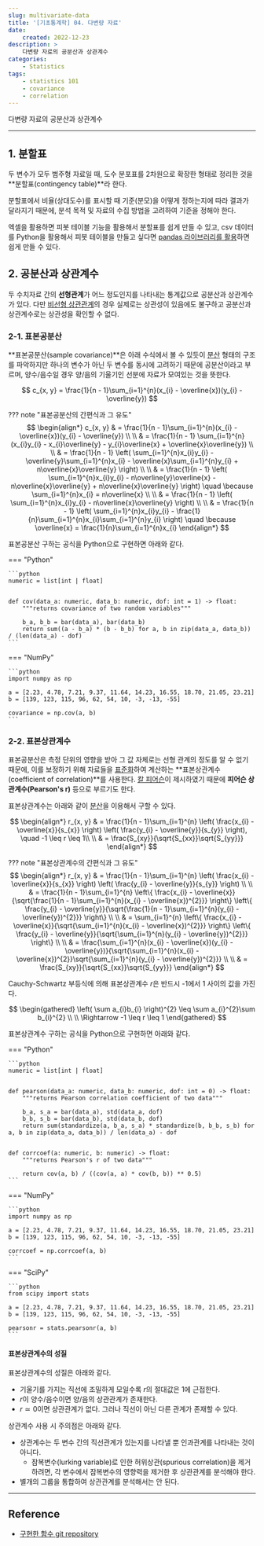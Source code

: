 ```yaml
---
slug: multivariate-data
title: '[기초통계학] 04. 다변량 자료'
date:
    created: 2022-12-23
description: >
    다변량 자료의 공분산과 상관계수
categories:
    - Statistics
tags:
    - statistics 101
    - covariance
    - correlation
---
```


다변량 자료의 공분산과 상관계수  

<!-- more -->

---

## 1. 분할표

두 변수가 모두 범주형 자료일 때, 도수 분포표를 2차원으로 확장한 형태로 정리한 것을 **분할표(contingency table)**라 한다.  

분할표에서 비율(상대도수)를 표시할 때 기준(분모)을 어떻게 정하는지에 따라 결과가 달라지기 때문에, 분석 목적 및 자료의 수집 방법을 고려하여 기준을 정해야 한다.  

엑셀을 활용하면 피봇 테이블 기능을 활용해서 분할표를 쉽게 만들 수 있고, csv 데이터를 Python을 활용해서 피봇 테이블을 만들고 싶다면 [pandas 라이브러리를 활용](./2022-01-21-pd_pivot_table.md)하면 쉽게 만들 수 있다.  

## 2. 공분산과 상관계수

두 수치자료 간의 **선형관계**가 어느 정도인지를 나타내는 통계값으로 공분산과 상관계수가 있다. 다만 [비선형 상관관계](https://datascienceschool.net/02%20mathematics/07.05%20%EA%B3%B5%EB%B6%84%EC%82%B0%EA%B3%BC%20%EC%83%81%EA%B4%80%EA%B3%84%EC%88%98.html#id8)의 경우 실제로는 상관성이 있음에도 불구하고 공분산과 상관계수로는 상관성을 확인할 수 없다.  

### 2-1. 표본공분산

**표본공분산(sample covariance)**은 아래 수식에서 볼 수 있듯이 [분산](./2022-12-18-univariate_data.md/#표본분산) 형태의 구조를 파악하지만 하나의 변수가 아닌 두 변수를 동시에 고려하기 때문에 공분산이라고 부르며, 양수/음수일 경우 양/음의 기울기인 선분에 자료가 모여있는 것을 뜻한다.  

$$
c_{x, y} = \frac{1}{n - 1}\sum_{i=1}^{n}(x_{i} - \overline{x})(y_{i} - \overline{y})
$$

??? note "표본공분산의 간편식과 그 유도"
    $$
    \begin{align*}
    c_{x, y} & = \frac{1}{n - 1}\sum_{i=1}^{n}(x_{i} - \overline{x})(y_{i} - \overline{y}) \\
    \\
    & = \frac{1}{n - 1} \sum_{i=1}^{n}(x_{i}y_{i} - x_{i}\overline{y} - y_{i}\overline{x} + \overline{x}\overline{y}) \\
    \\
    & = \frac{1}{n - 1} \left( \sum_{i=1}^{n}x_{i}y_{i} - \overline{y}\sum_{i=1}^{n}x_{i} - \overline{x}\sum_{i=1}^{n}y_{i} + n\overline{x}\overline{y} \right) \\
    \\
    & = \frac{1}{n - 1} \left( \sum_{i=1}^{n}x_{i}y_{i} - n\overline{y}\overline{x} - n\overline{x}\overline{y} + n\overline{x}\overline{y} \right) \quad \because \sum_{i=1}^{n}x_{i} = n\overline{x} \\
    \\
    & = \frac{1}{n - 1} \left( \sum_{i=1}^{n}x_{i}y_{i} - n\overline{x}\overline{y} \right) \\
    \\
    & = \frac{1}{n - 1} \left( \sum_{i=1}^{n}x_{i}y_{i} - \frac{1}{n}\sum_{i=1}^{n}x_{i}\sum_{i=1}^{n}y_{i} \right) \quad \because \overline{x} = \frac{1}{n}\sum_{i=1}^{n}x_{i}
    \end{align*}
    $$

표본공분산 구하는 공식을 Python으로 구현하면 아래와 같다.  

=== "Python"

    ```python
    numeric = list[int | float]


    def cov(data_a: numeric, data_b: numeric, dof: int = 1) -> float:
        """returns covariance of two random variables"""

        b_a, b_b = bar(data_a), bar(data_b)
        return sum((a - b_a) * (b - b_b) for a, b in zip(data_a, data_b)) / (len(data_a) - dof)
    ```

=== "NumPy"

    ```python
    import numpy as np

    a = [2.23, 4.78, 7.21, 9.37, 11.64, 14.23, 16.55, 18.70, 21.05, 23.21]
    b = [139, 123, 115, 96, 62, 54, 10, -3, -13, -55]

    covariance = np.cov(a, b)
    ```

### 2-2. 표본상관계수

표본공분산은 측정 단위의 영향을 받아 그 값 자체로는 선형 관계의 정도를 알 수 없기 때문에, 이를 보정하기 위해 자료들을 [표준화](./2022-12-18-univariate_data.md/#표준화)하여 계산하는 **표본상관계수(coefficient of correlation)**를 사용한다. [칼 피어슨](https://en.wikipedia.org/wiki/Karl_Pearson)이 제시하였기 때문에 **피어슨 상관계수(Pearson's r)** 등으로 부르기도 한다.  

표본상관계수는 아래와 같이 [분산](./2022-12-18-univariate_data.md/#표본분산)을 이용해서 구할 수 있다.  

$$
\begin{align*}
r_{x, y} & = \frac{1}{n - 1}\sum_{i=1}^{n} \left( \frac{x_{i} - \overline{x}}{s_{x}} \right) \left( \frac{y_{i} - \overline{y}}{s_{y}} \right), \quad -1 \leq r \leq 1\\
\\
& = \frac{S_{xy}}{\sqrt{S_{xx}}\sqrt{S_{yy}}}
\end{align*}
$$

??? note "표본상관계수의 간편식과 그 유도"
    $$
    \begin{align*}
    r_{x, y} & = \frac{1}{n - 1}\sum_{i=1}^{n} \left( \frac{x_{i} - \overline{x}}{s_{x}} \right) \left( \frac{y_{i} - \overline{y}}{s_{y}} \right) \\
    \\
    & = \frac{1}{n - 1}\sum_{i=1}^{n} \left\{ \frac{x_{i} - \overline{x}}{\sqrt{\frac{1}{n - 1}\sum_{i=1}^{n}(x_{i} - \overline{x})^{2}}} \right\} \left\{ \frac{y_{i} - \overline{y}}{\sqrt{\frac{1}{n - 1}\sum_{i=1}^{n}(y_{i} - \overline{y})^{2}}} \right\} \\
    \\
    & = \sum_{i=1}^{n} \left\{ \frac{x_{i} - \overline{x}}{\sqrt{\sum_{i=1}^{n}(x_{i} - \overline{x})^{2}}} \right\} \left\{ \frac{y_{i} - \overline{y}}{\sqrt{\sum_{i=1}^{n}(y_{i} - \overline{y})^{2}}} \right\} \\
    \\
    & = \frac{\sum_{i=1}^{n}(x_{i} - \overline{x})(y_{i} - \overline{y})}{\sqrt{\sum_{i=1}^{n}(x_{i} - \overline{x})^{2}}\sqrt{\sum_{i=1}^{n}(y_{i} - \overline{y})^{2}}} \\
    \\
    & = \frac{S_{xy}}{\sqrt{S_{xx}}\sqrt{S_{yy}}}
    \end{align*}
    $$

Cauchy-Schwartz 부등식에 의해 표본상관계수 $r$은 반드시 -1에서 1 사이의 값을 가진다.  

$$
\begin{gathered}
\left( \sum a_{i}b_{i} \right)^{2} \leq \sum a_{i}^{2}\sum b_{i}^{2} \\
\\
\Rightarrow -1 \leq r \leq 1
\end{gathered}
$$

표본상관계수 구하는 공식을 Python으로 구현하면 아래와 같다.  

=== "Python"

    ```python
    numeric = list[int | float]


    def pearson(data_a: numeric, data_b: numeric, dof: int = 0) -> float:
        """returns Pearson correlation coefficient of two data"""

        b_a, s_a = bar(data_a), std(data_a, dof)
        b_b, s_b = bar(data_b), std(data_b, dof)
        return sum(standardize(a, b_a, s_a) * standardize(b, b_b, s_b) for a, b in zip(data_a, data_b)) / len(data_a) - dof


    def corrcoef(a: numeric, b: numeric) -> float:
        """returns Pearson's r of two data"""

        return cov(a, b) / ((cov(a, a) * cov(b, b)) ** 0.5)
    ```

=== "NumPy"

    ```python
    import numpy as np

    a = [2.23, 4.78, 7.21, 9.37, 11.64, 14.23, 16.55, 18.70, 21.05, 23.21]
    b = [139, 123, 115, 96, 62, 54, 10, -3, -13, -55]

    corrcoef = np.corrcoef(a, b)
    ```

=== "SciPy"

    ```python
    from scipy import stats

    a = [2.23, 4.78, 7.21, 9.37, 11.64, 14.23, 16.55, 18.70, 21.05, 23.21]
    b = [139, 123, 115, 96, 62, 54, 10, -3, -13, -55]

    pearsonr = stats.pearsonr(a, b)
    ```

#### 표본상관계수의 성질

표본상관계수의 성질은 아래와 같다.  

- 기울기를 가지는 직선에 조밀하게 모일수록 $r$의 절대값은 1에 근접한다.
- $r$이 양수/음수이면 양/음의 상관관계가 존재한다.
- $r \simeq 0$이면 상관관계가 없다. 그러나 직선이 아닌 다른 관계가 존재할 수 있다.

상관계수 사용 시 주의점은 아래와 같다.  

- 상관계수는 두 변수 간의 직선관계가 있는지를 나타낼 뿐 인과관계를 나타내는 것이 아니다.
    - 잠복변수(lurking variable)로 인한 허위상관(spurious correlation)을 제거하려면, 각 변수에서 잠복변수의 영향력을 제거한 후 상관관계를 분석해야 한다.
- 별개의 그룹을 통합하여 상관관계를 분석해서는 안 된다.

---
## Reference
- [구현한 함수 git repository](https://github.com/djccnt15/mathematics)